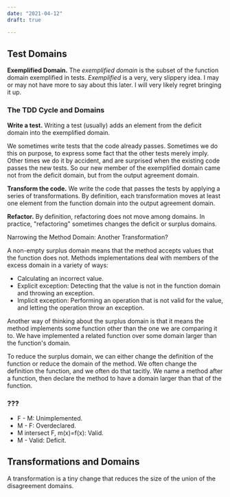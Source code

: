 ```yaml
---
date: "2021-04-12"
draft: true

---
```


## Test Domains

**Exemplified Domain.**
The *exemplified domain* is the subset of the function domain exemplified in tests. *Exemplified* is a very, very slippery idea. I may or may not have more to say about this later. I will very likely regret bringing it up.

### The TDD Cycle and Domains

**Write a test.** Writing a test (usually) adds an element from the deficit domain into the exemplified domain.

We sometimes write tests that the code already passes. Sometimes we do this on purpose, to express some fact that the other tests merely imply. Other times we do it by accident, and are surprised when the existing code passes the new tests. So our new member of the exemplified domain came not from the deficit domain, but from the output agreement domain.

**Transform the code.** We write the code that passes the tests by applying a series of transformations. By definition, each transformation moves at least one element from the function domain into the output agreement domain.

**Refactor.** By definition, refactoring does not move among domains. In practice, "refactoring" sometimes changes the deficit or surplus domains.

Narrowing the Method Domain: Another Transformation?

A non-empty surplus domain means that the method accepts values that the function does not. Methods implementations deal with members of the excess domain in a variety of ways:

-   Calculating an incorrect value.
-   Explicit exception:
	Detecting that the value is not in the function domain
	and throwing an exception.
-   Implicit exception:
	Performing an operation that is not valid for the value,
	and letting the operation throw an exception.

Another way of thinking about the surplus domain is that it means the method implements  some function other than the one we are comparing it to. We have implemented a related function over some domain larger than the function's domain.

To reduce the surplus domain, we can either change the definition of the function or reduce the domain of the method.
We often change the definition the function, and we often do that tacitly. We name a method after a function, then declare the method to have a domain larger than that of the function.

### ???

- F - M: Unimplemented.
- M - F: Overdeclared.
- M intersect F, m(x)=f(x): Valid.
- M -   Valid: Deficit.

## Transformations and Domains
A transformation is a tiny change that reduces the size of the union of the disagreement domains.

